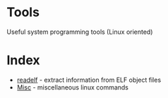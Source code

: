 # Tools
Useful system programming tools (Linux oriented)


# Index

- [readelf](./doc/readelf.md) - extract information from ELF object files
- [Misc](./doc/Misc.md) - miscellaneous linux commands 